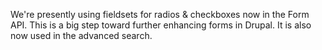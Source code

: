 We're presently using fieldsets for radios & checkboxes now in the Form API. This is a big step toward further enhancing forms in Drupal. It is also now used in the advanced search.